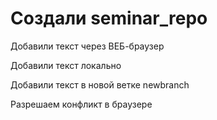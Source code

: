 ﻿# Создали seminar_repo

Добавили текст через ВЕБ-браузер

Добавили текст локально

Добавили текст в новой ветке newbranch

Разрешаем конфликт в браузере